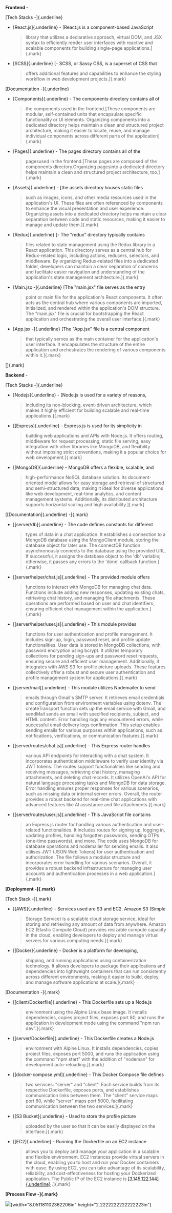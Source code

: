 **Frontend -**

[Tech Stacks -]{.underline}

-   [React.js]{.underline} - [React.js is a component-based JavaScript
    > library that utilizes a declarative approach, virtual DOM, and JSX
    > syntax to efficiently render user interfaces with reactive and
    > scalable components for building single-page applications.]{.mark}

-   [SCSS]{.underline} [- SCSS, or Sassy CSS, is a superset of CSS that
    > offers additional features and capabilities to enhance the styling
    > workflow in web development projects.]{.mark}

[Documentation -]{.underline}

-   [Components]{.underline} - The components directory contains all of
    > the components used in the frontend.[These components are modular,
    > self-contained units that encapsulate specific functionality or UI
    > elements. Organizing components into a dedicated directory helps
    > maintain a clean and structured project architecture, making it
    > easier to locate, reuse, and manage individual components across
    > different parts of the application]{.mark}

-   [Pages]{.underline} - The pages directory contains all of the
    > pagesused in the frontend.[These pages are composed of the
    > components directory.Organizing pagesinto a dedicated directory
    > helps maintain a clean and structured project architecture,
    > too.]{.mark}

-   [Assets]{.underline} - [the assets directory houses static files
    > such as images, icons, and other media resources used in the
    > application\'s UI. These files are often referenced by components
    > to enhance the visual presentation and user experience. Organizing
    > assets into a dedicated directory helps maintain a clear
    > separation between code and static resources, making it easier to
    > manage and update them.]{.mark}

-   [Redux]{.underline} [- The \"redux\" directory typically contains
    > files related to state management using the Redux library in a
    > React application. This directory serves as a central hub for
    > Redux-related logic, including actions, reducers, selectors, and
    > middleware. By organizing Redux-related files into a dedicated
    > folder, developers can maintain a clear separation of concerns and
    > facilitate easier navigation and understanding of the
    > application\'s state management architecture.]{.mark}

-   [Main.jsx -]{.underline} [The \"main.jsx\" file serves as the entry
    > point or main file for the application\'s React components. It
    > often acts as the central hub where various components are
    > imported, initialized, and rendered within the application\'s DOM
    > structure. The \"main.jsx\" file is crucial for bootstrapping the
    > React application and orchestrating the overall user
    > interface.]{.mark}

-   [App.jsx -]{.underline} [The \"App.jsx\" file is a central component
    > that typically serves as the main container for the application\'s
    > user interface. It encapsulates the structure of the entire
    > application and orchestrates the rendering of various components
    > within it.]{.mark}

[]{.mark}

**Backend** -

[Tech Stacks -]{.underline}

-   [Nodejs]{.underline} - [Node.js is used for a variety of reasons,
    > including its non-blocking, event-driven architecture, which makes
    > it highly efficient for building scalable and real-time
    > applications.]{.mark}

-   [[Express]{.underline} - Express.js is used for its simplicity in
    > building web applications and APIs with Node.js. It offers
    > routing, middleware for request processing, static file serving,
    > easy integration with other libraries like MongoDB, and
    > flexibility without imposing strict conventions, making it a
    > popular choice for web development.]{.mark}

-   [[MongoDB]{.underline} - MongoDB offers a flexible, scalable, and
    > high-performance NoSQL database solution. Its document-oriented
    > model allows for easy storage and retrieval of structured and
    > semi-structured data, making it ideal for diverse applications
    > like web development, real-time analytics, and content management
    > systems. Additionally, its distributed architecture supports
    > horizontal scaling and high availability.]{.mark}

[[Documentation]{.underline} -]{.mark}

-   [[server/db]{.underline} - The code defines constants for different
    > types of data in a chat application. It establishes a connection
    > to a MongoDB database using the MongoClient module, storing the
    > database object for later use. The connectDB function
    > asynchronously connects to the database using the provided URL. If
    > successful, it assigns the database object to the \'db\' variable;
    > otherwise, it passes any errors to the \'done\' callback
    > function.]{.mark}

-   [[server/helper/chat.js]{.underline} - The provided module offers
    > functions to interact with MongoDB for managing chat data.
    > Functions include adding new responses, updating existing chats,
    > retrieving chat history, and managing file attachments. These
    > operations are performed based on user and chat identifiers,
    > ensuring efficient chat management within the application.]{.mark}

-   [[server/helper/user.js]{.underline} - This module provides
    > functions for user authentication and profile management. It
    > includes sign-up, login, password reset, and profile update
    > functionalities. User data is stored in MongoDB collections, with
    > password encryption using bcrypt. It utilizes temporary
    > collections for pending sign-ups and password reset requests,
    > ensuring secure and efficient user management. Additionally, it
    > integrates with AWS S3 for profile picture uploads. These features
    > collectively offer a robust and secure user authentication and
    > profile management system for applications.]{.mark}

-   [[server/mail]{.underline} - This module utilizes Nodemailer to send
    > emails through Gmail\'s SMTP server. It retrieves email
    > credentials and configuration from environment variables using
    > dotenv. The createTransport function sets up the email service
    > with Gmail, and sendMail sends an email with specified recipients,
    > subject, and HTML content. Error handling logs any encountered
    > errors, while successful email delivery logs confirmation. This
    > setup enables sending emails for various purposes within
    > applications, such as notifications, verifications, or
    > communication features.]{.mark}

-   [[server/routes/chat.js]{.underline} - This Express router handles
    > various API endpoints for interacting with a chat system. It
    > incorporates authentication middleware to verify user identity via
    > JWT tokens. The routes support functionalities like sending and
    > receiving messages, retrieving chat history, managing attachments,
    > and deleting chat records. It utilizes OpenAI\'s API for natural
    > language processing tasks and MongoDB for data storage. Error
    > handling ensures proper responses for various scenarios, such as
    > missing data or internal server errors. Overall, the router
    > provides a robust backend for real-time chat applications with
    > advanced features like AI assistance and file attachments.]{.mark}

-   [[server/routes/user.js]{.underline} - This JavaScript file contains
    > an Express.js router for handling various authentication and
    > user-related functionalities. It includes routes for signing up,
    > logging in, updating profiles, handling forgotten passwords,
    > sending OTPs (one-time passwords), and more. The code uses MongoDB
    > for database operations and nodemailer for sending emails. It also
    > utilises JWT (JSON Web Tokens) for user authentication and
    > authorization. The file follows a modular structure and
    > incorporates error handling for various scenarios. Overall, it
    > provides a robust backend infrastructure for managing user
    > accounts and authentication processes in a web
    > application.]{.mark}

**[Deployment -]{.mark}**

[Tech Stack -]{.mark}

-   [[AWS]{.underline} - Services used are S3 and EC2. Amazon S3 (Simple
    > Storage Service) is a scalable cloud storage service, ideal for
    > storing and retrieving any amount of data from anywhere. Amazon
    > EC2 (Elastic Compute Cloud) provides resizable compute capacity in
    > the cloud, enabling developers to deploy and manage virtual
    > servers for various computing needs.]{.mark}

-   [[Docker]{.underline} - Docker is a platform for developing,
    > shipping, and running applications using containerization
    > technology. It allows developers to package their applications and
    > dependencies into lightweight containers that can run consistently
    > across different environments, making it easier to build, deploy,
    > and manage software applications at scale.]{.mark}

[Documentation -]{.mark}

-   [[client/Dockerfile]{.underline} - This Dockerfile sets up a Node.js
    > environment using the Alpine Linux base image. It installs
    > dependencies, copies project files, exposes port 80, and runs the
    > application in development mode using the command \"npm run
    > dev\".]{.mark}

-   [[server/Dockerfile]{.underline} - This Dockerfile creates a Node.js
    > environment with Alpine Linux. It installs dependencies, copies
    > project files, exposes port 5000, and runs the application using
    > the command \"npm start\" with the addition of \"nodeman\" for
    > development auto-reloading.]{.mark}

-   [[docker-compose.yml]{.underline} - This Docker Compose file defines
    > two services: \"server\" and \"client\". Each service builds from
    > its respective Dockerfile, exposes ports, and establishes
    > communication links between them. The \"client\" service maps port
    > 80, while \"server\" maps port 5000, facilitating communication
    > between the two services.]{.mark}

-   [[S3 Bucket]{.underline} - Used to store the profile picture
    > uploaded by the user so that it can be easily displayed on the
    > interface.]{.mark}

-   [[EC2]{.underline} - Running the Dockerfile on an EC2 instance
    > allows you to deploy and manage your application in a scalable and
    > flexible environment. EC2 instances provide virtual servers in the
    > cloud, enabling you to host and run your Docker containers with
    > ease. By using EC2, you can take advantage of its scalability,
    > reliability, and cost-effectiveness for hosting your Dockerized
    > application. The Public IP of the EC2 instance is
    > [[3.145.122.144]{.underline}](http://3.145.122.144) .]{.mark}

**[Process Flow -]{.mark}**

![](./image1.jpg){width="8.051181102362206in"
height="2.2222222222222223in"}
